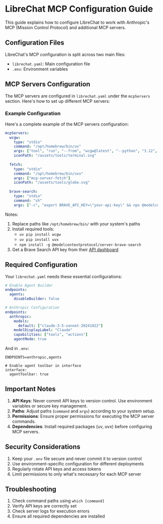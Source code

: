# LibreChat MCP Configuration Guide

This guide explains how to configure LibreChat to work with Anthropic's MCP (Mission Control Protocol) and additional MCP servers.

## Configuration Files

LibreChat's MCP configuration is split across two main files:
- `librechat.yaml`: Main configuration file
- `.env`: Environment variables

## MCP Servers Configuration

The MCP servers are configured in `librechat.yaml` under the `mcpServers` section. Here's how to set up different MCP servers:

### Example Configuration

Here's a complete example of the MCP servers configuration:

```yaml
mcpServers:
  wcgw:
    type: "stdio"
    command: "/opt/homebrew/bin/uv"
    args: ["tool", "run", "--from", "wcgw@latest", "--python", "3.12", "wcgw_mcp"]
    iconPath: "/assets/tools/terminal.svg"
  
  fetch:
    type: "stdio"
    command: "/opt/homebrew/bin/uvx"
    args: ["mcp-server-fetch"]
    iconPath: "/assets/tools/globe.svg"
  
  brave-search:
    type: "stdio"
    command: "sh"
    args: ["-c", "export BRAVE_API_KEY=\"your-api-key\" && npx @modelcontextprotocol/server-brave-search"]
```

Notes:
1. Replace paths like `/opt/homebrew/bin/` with your system's paths
2. Install required tools:
   - `uv pip install wcgw`
   - `uv pip install uvx`
   - `npm install -g @modelcontextprotocol/server-brave-search`
3. Get a Brave Search API key from their [API dashboard](https://brave.com/search/api/)

## Required Configuration

Your `librechat.yaml` needs these essential configurations:

```yaml
# Enable Agent Builder
endpoints:
  agents:
    disableBuilder: false

# Anthropic Configuration
endpoints:
  anthropic:
    models:
      default: ["claude-3-5-sonnet-20241022"]
    modelDisplayLabel: "Claude"
    capabilities: ["tools", "actions"]
    agentMode: true
```

And in `.env`:

```env
ENDPOINTS=anthropic,agents

# Enable agent toolbar in interface
interface:
  agentToolbar: true
```

## Important Notes

1. **API Keys**: Never commit API keys to version control. Use environment variables or secure key management.
2. **Paths**: Adjust paths (`command` and `args`) according to your system setup.
3. **Permissions**: Ensure proper permissions for executing the MCP server commands.
4. **Dependencies**: Install required packages (uv, uvx) before configuring MCP servers.

## Security Considerations

1. Keep your `.env` file secure and never commit it to version control
2. Use environment-specific configuration for different deployments
3. Regularly rotate API keys and access tokens
4. Limit permissions to only what's necessary for each MCP server

## Troubleshooting

1. Check command paths using `which [command]`
2. Verify API keys are correctly set
3. Check server logs for execution errors
4. Ensure all required dependencies are installed